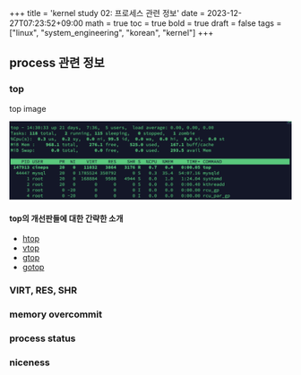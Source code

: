 +++
title = 'kernel study 02: 프로세스 관련 정보'
date = 2023-12-27T07:23:52+09:00
math = true
toc = true
bold = true
draft = false
tags = ["linux", "system_engineering", "korean", "kernel"]
+++

## process 관련 정보

### top

top image

![img](./top.png)

#### top의 개선판들에 대한 간략한 소개

-   [htop](https://github.com/hishamhm/htop)
-   [vtop](https://github.com/MrRio/vtop)
-   [gtop](https://github.com/aksakalli/gtop)
-   [gotop](https://github.com/cjbassi/gotop)

### VIRT, RES, SHR

### memory overcommit

### process status

### niceness
